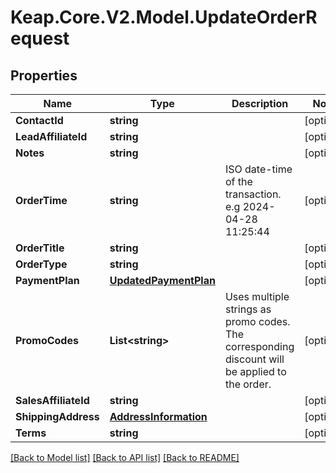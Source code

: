 # Keap.Core.V2.Model.UpdateOrderRequest

## Properties

Name | Type | Description | Notes
------------ | ------------- | ------------- | -------------
**ContactId** | **string** |  | [optional] 
**LeadAffiliateId** | **string** |  | [optional] 
**Notes** | **string** |  | [optional] 
**OrderTime** | **string** | ISO date-time of the transaction. e.g 2024-04-28 11:25:44 | [optional] 
**OrderTitle** | **string** |  | [optional] 
**OrderType** | **string** |  | [optional] 
**PaymentPlan** | [**UpdatedPaymentPlan**](UpdatedPaymentPlan.md) |  | [optional] 
**PromoCodes** | **List&lt;string&gt;** | Uses multiple strings as promo codes. The corresponding discount will be applied to the order. | [optional] 
**SalesAffiliateId** | **string** |  | [optional] 
**ShippingAddress** | [**AddressInformation**](AddressInformation.md) |  | [optional] 
**Terms** | **string** |  | [optional] 

[[Back to Model list]](../README.md#documentation-for-models) [[Back to API list]](../README.md#documentation-for-api-endpoints) [[Back to README]](../README.md)

